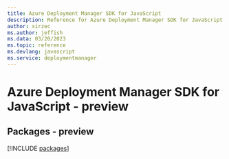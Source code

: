 ```yaml
---
title: Azure Deployment Manager SDK for JavaScript
description: Reference for Azure Deployment Manager SDK for JavaScript
author: xirzec
ms.author: jeffish
ms.data: 03/20/2023
ms.topic: reference
ms.devlang: javascript
ms.service: deploymentmanager
---
```

# Azure Deployment Manager SDK for JavaScript - preview
## Packages - preview
[!INCLUDE [packages](deployment-manager-index.md)]